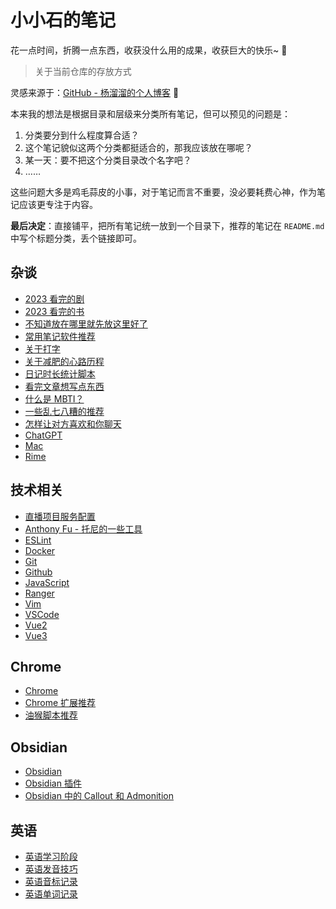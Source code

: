 # 小小石的笔记

花一点时间，折腾一点东西，收获没什么用的成果，收获巨大的快乐~ 🥳

> 关于当前仓库的存放方式

灵感来源于：[GitHub - 杨溜溜的个人博客](https://github.com/yacan8/blog) 🙏

本来我的想法是根据目录和层级来分类所有笔记，但可以预见的问题是：

1. 分类要分到什么程度算合适？
2. 这个笔记貌似这两个分类都挺适合的，那我应该放在哪呢？
3. 某一天：要不把这个分类目录改个名字吧？
4. ……

这些问题大多是鸡毛蒜皮的小事，对于笔记而言不重要，没必要耗费心神，作为笔记应该更专注于内容。

**最后决定**：直接铺平，把所有笔记统一放到一个目录下，推荐的笔记在 `README.md` 中写个标题分类，丢个链接即可。

## 杂谈

- [2023 看完的剧](notes/2023%20看完的剧.md)
- [2023 看完的书](notes/2023%20看完的书.md)
- [不知道放在哪里就先放这里好了](notes/不知道放在哪里就先放这里好了.md)
- [常用笔记软件推荐](notes/常用笔记软件推荐.md)
- [关于打字](notes/关于打字.md)
- [关于减肥的心路历程](notes/关于减肥的心路历程.md)
- [日记时长统计脚本](notes/日记时长统计脚本.md)
- [看完文章想写点东西](notes/看完文章想写点东西.md)
- [什么是 MBTI？](notes/什么是%20MBTI？.md)
- [一些乱七八糟的推荐](notes/一些乱七八糟的推荐.md)
- [怎样让对方喜欢和你聊天](notes/怎样让对方喜欢和你聊天.md)
- [ChatGPT](notes/ChatGPT.md)
- [Mac](notes/Mac.md)
- [Rime](notes/Rime.md)

## 技术相关

- [直播项目服务配置](notes/直播项目服务配置.md)
- [Anthony Fu - 托尼的一些工具](notes/Anthony%20Fu%20-%20托尼的一些工具.md)
- [ESLint](notes/ESLint.md)
- [Docker](notes/Docker.md)
- [Git](notes/Git.md)
- [Github](notes/Github.md)
- [JavaScript](notes/JavaScript.md)
- [Ranger](notes/Ranger.md)
- [Vim](notes/Vim.md)
- [VSCode](notes/VSCode.md)
- [Vue2](notes/Vue2.md)
- [Vue3](notes/Vue3.md)

## Chrome

- [Chrome](notes/Chrome.md)
- [Chrome 扩展推荐](notes/Chrome%20扩展推荐.md)
- [油猴脚本推荐](notes/油猴脚本推荐.md)

## Obsidian

- [Obsidian](notes/Obsidian.md)
- [Obsidian 插件](notes/Obsidian%20插件.md)
- [Obsidian 中的 Callout 和 Admonition](notes/Obsidian%20中的%20Callout%20和%20Admonition.md)

## 英语

- [英语学习阶段](notes/英语学习阶段.md)
- [英语发音技巧](notes/英语发音技巧.md)
- [英语音标记录](notes/英语音标记录.md)
- [英语单词记录](notes/英语单词记录.md)
